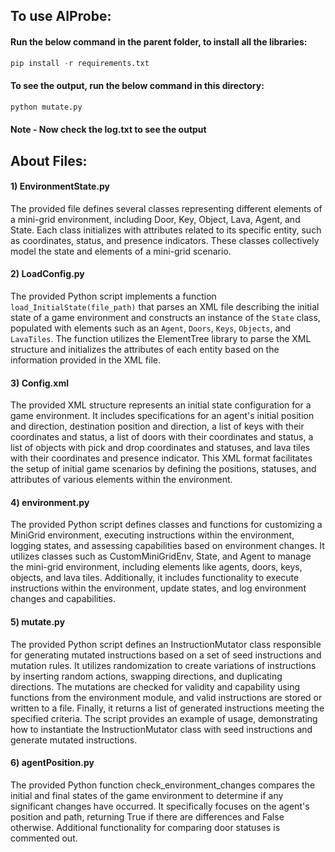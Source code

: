 ## **To use AIProbe:**
#### Run the below command in the parent folder, to install all the libraries:

```python
pip install -r requirements.txt
```

#### To see the output, run the below command in this directory:
```python
python mutate.py
```
#### Note - Now check the log.txt to see the output

## **About Files:**

#### 1) EnvironmentState.py
The provided file defines several classes representing different elements of a mini-grid environment, including Door, Key, Object, Lava, Agent, and State. Each class initializes with attributes related to its specific entity, such as coordinates, status, and presence indicators. These classes collectively model the state and elements of a mini-grid scenario.

#### 2) LoadConfig.py
The provided Python script implements a function `load_InitialState(file_path)` that parses an XML file describing the initial state of a game environment and constructs an instance of the `State` class, populated with elements such as an `Agent`, `Doors`, `Keys`, `Objects`, and `LavaTiles`. The function utilizes the ElementTree library to parse the XML structure and initializes the attributes of each entity based on the information provided in the XML file.

#### 3) Config.xml
The provided XML structure represents an initial state configuration for a game environment. It includes specifications for an agent's initial position and direction, destination position and direction, a list of keys with their coordinates and status, a list of doors with their coordinates and status, a list of objects with pick and drop coordinates and statuses, and lava tiles with their coordinates and presence indicator. This XML format facilitates the setup of initial game scenarios by defining the positions, statuses, and attributes of various elements within the environment.

#### 4) environment.py
The provided Python script defines classes and functions for customizing a MiniGrid environment, executing instructions within the environment, logging states, and assessing capabilities based on environment changes. It utilizes classes such as CustomMiniGridEnv, State, and Agent to manage the mini-grid environment, including elements like agents, doors, keys, objects, and lava tiles. Additionally, it includes functionality to execute instructions within the environment, update states, and log environment changes and capabilities.

#### 5) mutate.py
The provided Python script defines an InstructionMutator class responsible for generating mutated instructions based on a set of seed instructions and mutation rules. It utilizes randomization to create variations of instructions by inserting random actions, swapping directions, and duplicating directions. The mutations are checked for validity and capability using functions from the environment module, and valid instructions are stored or written to a file. Finally, it returns a list of generated instructions meeting the specified criteria. The script provides an example of usage, demonstrating how to instantiate the InstructionMutator class with seed instructions and generate mutated instructions.

#### 6) agentPosition.py
The provided Python function check_environment_changes compares the initial and final states of the game environment to determine if any significant changes have occurred. It specifically focuses on the agent's position and path, returning True if there are differences and False otherwise. Additional functionality for comparing door statuses is commented out.
